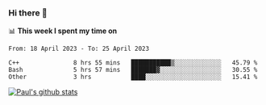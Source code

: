 ### Hi there 👋

📊 **This week I spent my time on**
<!--START_SECTION:waka-->

```text
From: 18 April 2023 - To: 25 April 2023

C++               8 hrs 55 mins   ███████████▒░░░░░░░░░░░░░   45.79 %
Bash              5 hrs 57 mins   ███████▓░░░░░░░░░░░░░░░░░   30.55 %
Other             3 hrs           ████░░░░░░░░░░░░░░░░░░░░░   15.41 %
```

<!--END_SECTION:waka-->


[![Paul's github stats](https://github-readme-stats.vercel.app/api?username=mickeyouyou&theme=dracula&show_icons=true)](https://github.com/anuraghazra/github-readme-stats)
